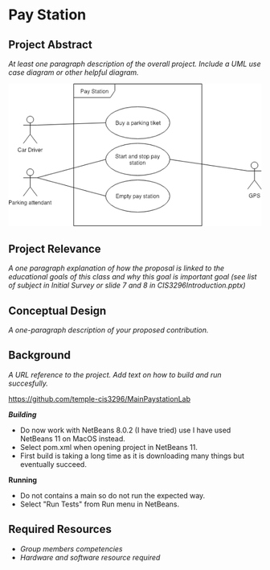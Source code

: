 # Pay Station

## Project Abstract
_At least one paragraph description of the overall project. Include a UML use case diagram or other helpful diagram._ 

![Use Case Image](StellaOwl_PayStation.png)

## Project Relevance
_A one paragraph explanation of how the proposal is linked to the educational goals of this class and why this goal is important goal (see list of subject in Initial Survey or slide 7 and 8 in CIS3296Introduction.pptx)_

## Conceptual Design
_A one-paragraph description of your proposed contribution._

## Background
_A URL reference to the project. Add text on how to build and run succesfully._ 

<https://github.com/temple-cis3296/MainPaystationLab>

***Building***
- Do now work with NetBeans 8.0.2 (I have tried) use I have used NetBeans 11 on MacOS instead. 
- Select pom.xml when opening project in NetBeans 11. 
- First build is taking a long time as it is downloading many things but eventually succeed.

**Running**
- Do not contains a main so do not run the expected way. 
- Select "Run Tests" from Run menu in NetBeans. 

## Required Resources
- _Group members competencies_
- _Hardware and software resource required_

